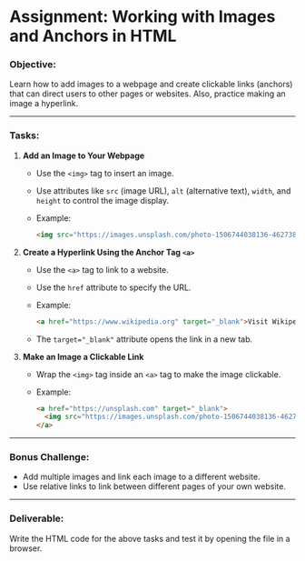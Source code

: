 # **Assignment: Working with Images and Anchors in HTML**

### Objective:

Learn how to add images to a webpage and create clickable links (anchors) that can direct users to other pages or websites. Also, practice making an image a hyperlink.

---

### Tasks:

1. **Add an Image to Your Webpage**

   * Use the `<img>` tag to insert an image.
   * Use attributes like `src` (image URL), `alt` (alternative text), `width`, and `height` to control the image display.
   * Example:

     ```html
     <img src="https://images.unsplash.com/photo-1506744038136-46273834b3fb" alt="Beautiful Landscape" width="400" height="300">
     ```

2. **Create a Hyperlink Using the Anchor Tag `<a>`**

   * Use the `<a>` tag to link to a website.
   * Use the `href` attribute to specify the URL.
   * Example:

     ```html
     <a href="https://www.wikipedia.org" target="_blank">Visit Wikipedia</a>
     ```
   * The `target="_blank"` attribute opens the link in a new tab.

3. **Make an Image a Clickable Link**

   * Wrap the `<img>` tag inside an `<a>` tag to make the image clickable.
   * Example:

     ```html
     <a href="https://unsplash.com" target="_blank">
       <img src="https://images.unsplash.com/photo-1506744038136-46273834b3fb" alt="Click to visit Unsplash" width="400">
     </a>
     ```

---

### Bonus Challenge:

* Add multiple images and link each image to a different website.
* Use relative links to link between different pages of your own website.

---

### Deliverable:

Write the HTML code for the above tasks and test it by opening the file in a browser.